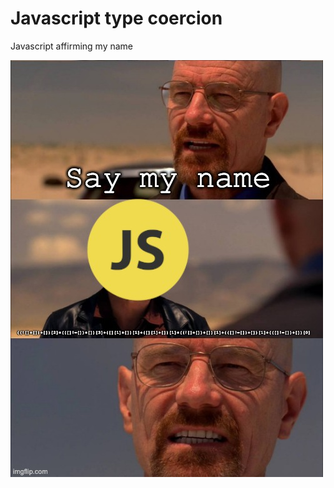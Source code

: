 # Javascript type coercion

Javascript affirming my name

![Say my name](https://github.com/LVoogd/SayMyName/blob/main/saymyname.jpg)
